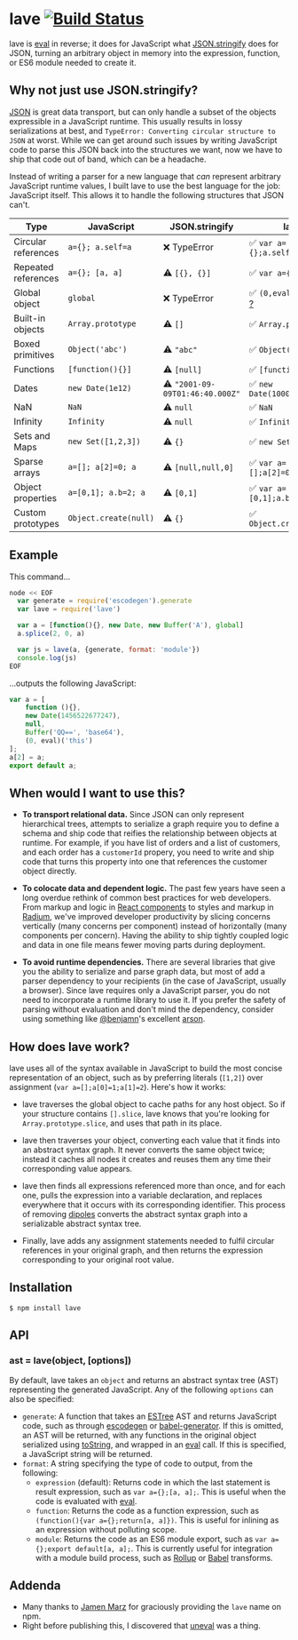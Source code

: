 # lave [![Build Status](https://travis-ci.org/jed/lave.svg?branch=master)](https://travis-ci.org/jed/lave)

lave is [eval][] in reverse; it does for JavaScript what [JSON.stringify][] does for JSON, turning an arbitrary object in memory into the expression, function, or ES6 module needed to create it.

## Why not just use JSON.stringify?

[JSON][] is great data transport, but can only handle a subset of the objects expressible in a JavaScript runtime. This usually results in lossy serializations at best, and `TypeError: Converting circular structure to JSON` at worst. While we can get around such issues by writing JavaScript code to parse this JSON back into the structures we want, now we have to ship that code out of band, which can be a headache.

Instead of writing a parser for a new language that _can_ represent arbitrary JavaScript runtime values, I built lave to use the best language for the job: JavaScript itself. This allows it to handle the following structures that JSON can't.

Type                | JavaScript            | JSON.stringify                         | lave
------------------- | --------------------- | -------------------------------------- | -------------------------
Circular references | `a={}; a.self=a`      | :x: TypeError                          | :white_check_mark: `var a={};a.self=a;a`
Repeated references | `a={}; [a, a]`        | :warning: `[{}, {}]`                   | :white_check_mark: `var a={};[a,a]`
Global object       | `global`              | :x: TypeError                          | :white_check_mark: `(0,eval)('this')` [?][global objects]
Built-in objects    | `Array.prototype`     | :warning: `[]`                         | :white_check_mark: `Array.prototype`
Boxed primitives    | `Object('abc')`       | :warning: `"abc"`                      | :white_check_mark: `Object('abc')`
Functions           | `[function(){}]`      | :warning: `[null]`                     | :white_check_mark: `[function(){}]`
Dates               | `new Date(1e12)`      | :warning: `"2001-09-09T01:46:40.000Z"` | :white_check_mark: `new Date(1000000000000)`
NaN                 | `NaN`                 | :warning: `null`                       | :white_check_mark: `NaN`
Infinity            | `Infinity`            | :warning: `null`                       | :white_check_mark: `Infinity`
Sets and Maps       | `new Set([1,2,3])`    | :warning: `{}`                         | :white_check_mark: `new Set([1,2,3])`
Sparse arrays       | `a=[]; a[2]=0; a`     | :warning: `[null,null,0]`              | :white_check_mark: `var a=[];a[2]=0;a`
Object properties   | `a=[0,1]; a.b=2; a`   | :warning: `[0,1]`                      | :white_check_mark: `var a=[0,1];a.b=2;a`
Custom prototypes   | `Object.create(null)` | :warning: `{}`                         | :white_check_mark: `Object.create(null)`

## Example

This command...

```javascript
node << EOF
  var generate = require('escodegen').generate
  var lave = require('lave')

  var a = [function(){}, new Date, new Buffer('A'), global]
  a.splice(2, 0, a)

  var js = lave(a, {generate, format: 'module'})
  console.log(js)
EOF
```

...outputs the following JavaScript:

```javascript
var a = [
    function (){},
    new Date(1456522677247),
    null,
    Buffer('QQ==', 'base64'),
    (0, eval)('this')
];
a[2] = a;
export default a;
```

## When would I want to use this?

- **To transport relational data.** Since JSON can only represent hierarchical trees, attempts to serialize a graph require you to define a schema and ship code that reifies the relationship between objects at runtime. For example, if you have list of orders and a list of customers, and each order has a `customerId` propery, you need to write and ship code that turns this property into one that references the customer object directly.

- **To colocate data and dependent logic.** The past few years have seen a long overdue rethink of common best practices for web developers. From markup and logic in [React components][] to styles and markup in [Radium][], we've improved developer productivity by slicing concerns vertically (many concerns per component) instead of horizontally (many components per concern). Having the ability to ship tightly coupled logic and data in one file means fewer moving parts during deployment.

- **To avoid runtime dependencies.** There are several libraries that give you the ability to serialize and parse graph data, but most of add a parser dependency to your recipients (in the case of JavaScript, usually a browser). Since lave requires only a JavaScript parser, you do not need to incorporate a runtime library to use it. If you prefer the safety of parsing without evaluation and don't mind the dependency, consider using something like [@benjamn][]'s excellent [arson][].

## How does lave work?

lave uses all of the syntax available in JavaScript to build the most concise representation of an object, such as by preferring literals (`[1,2]`) over assignment (`var a=[];a[0]=1;a[1]=2`). Here's how it works:

- lave traverses the global object to cache paths for any host object. So if your structure contains `[].slice`, lave knows that you're looking for `Array.prototype.slice`, and uses that path in its place.

- lave then traverses your object, converting each value that it finds into an abstract syntax graph. It never converts the same object twice; instead it caches all nodes it creates and reuses them any time their corresponding value appears.

- lave then finds all expressions referenced more than once, and for each one, pulls the expression into a variable declaration, and replaces everywhere that it occurs with its corresponding identifier. This process of removing [dipoles][] converts the abstract syntax graph into a serializable abstract syntax tree.

- Finally, lave adds any assignment statements needed to fulfil circular references in your original graph, and then returns the expression corresponding to your original root value.

## Installation

    $ npm install lave

## API

### ast = lave(object, [options])

By default, lave takes an `object` and returns an abstract syntax tree (AST) representing the generated JavaScript. Any of the following `options` can also be specified:

- `generate`: A function that takes an [ESTree][] AST and returns JavaScript code, such as through [escodegen][] or [babel-generator][]. If this is omitted, an AST will be returned, with any functions in the original object serialized using [toString][], and wrapped in an [eval][] call. If this is specified, a JavaScript string will be returned.
- `format`: A string specifying the type of code to output, from the following:
  - `expression` (default): Returns code in which the last statement is result expression, such as `var a={};[a, a];`. This is useful when the code is evaluated with [eval][].
  - `function`: Returns the code as a function expression, such as `(function(){var a={};return[a, a]})`. This is useful for inlining as an expression without polluting scope.
  - `module`: Returns the code as an ES6 module export, such as `var a={};export default[a, a];`. This is currently useful for integration with a module build process, such as [Rollup][] or [Babel][] transforms.

## Addenda

- Many thanks to [Jamen Marz][] for graciously providing the `lave` name on npm.
- Right before publishing this, I discovered that [uneval][] was a thing.

[eval]: https://developer.mozilla.org/en-US/docs/Web/JavaScript/Reference/Global_Objects/eval
[JSON.stringify]: https://developer.mozilla.org/en-US/docs/Web/JavaScript/Reference/Global_Objects/JSON/stringify
[escodegen]: https://github.com/estools/escodegen
[babel-generator]: https://github.com/babel/babel/tree/master/packages/babel-generator
[ESTree]: https://github.com/estree/estree/blob/master/spec.md
[toString]: https://developer.mozilla.org/en-US/docs/Web/JavaScript/Reference/Global_Objects/Function/toString
[Jamen Marz]: https://github.com/jamen
[Rollup]: http://rollupjs.org
[Babel]: http://babeljs.io/docs/plugins/transform-es2015-modules-commonjs
[dipoles]: https://en.wikipedia.org/wiki/Dipole_graph
[JSON]: http://json.org/
[global objects]: http://perfectionkills.com/unnecessarily-comprehensive-look-into-a-rather-insignificant-issue-of-global-objects-creation/
[React components]: https://facebook.github.io/react/docs/reusable-components.html
[Radium]: https://github.com/FormidableLabs/radium
[@benjamn]: https://github.com/benjamn
[arson]: https://github.com/benjamn/arson
[uneval]: https://developer.mozilla.org/en-US/docs/Web/JavaScript/Reference/Global_Objects/uneval
